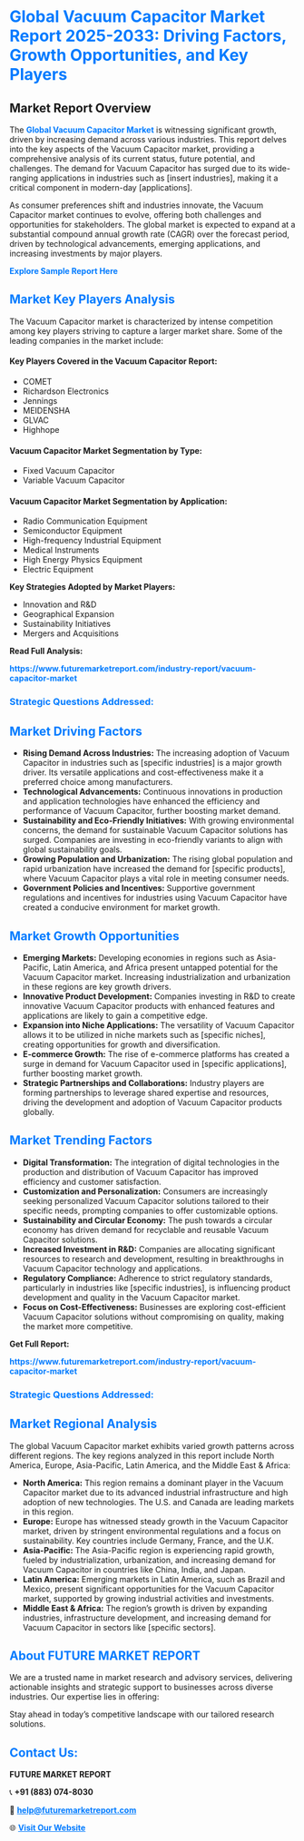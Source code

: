 <h1 style="color: #007BFF;">Global Vacuum Capacitor Market Report 2025-2033: Driving Factors, Growth Opportunities, and Key Players</h1>

<section id="overview">
<h2>Market Report Overview</h2>
<p>The <a href="https://www.futuremarketreport.com/industry-report/vacuum-capacitor-market" style="color: #007BFF; text-decoration: none;"><strong>Global Vacuum Capacitor Market</strong></a> is witnessing significant growth, driven by increasing demand across various industries. This report delves into the key aspects of the Vacuum Capacitor market, providing a comprehensive analysis of its current status, future potential, and challenges. The demand for Vacuum Capacitor has surged due to its wide-ranging applications in industries such as [insert industries], making it a critical component in modern-day [applications].</p>
<p>As consumer preferences shift and industries innovate, the Vacuum Capacitor market continues to evolve, offering both challenges and opportunities for stakeholders. The global market is expected to expand at a substantial compound annual growth rate (CAGR) over the forecast period, driven by technological advancements, emerging applications, and increasing investments by major players.</p>
</section>

<section id="overview">
<p><a href="https://www.futuremarketreport.com/request-sample/reportId=82013" style="color: #007BFF; text-decoration: none;"><strong>Explore Sample Report Here</strong></a></p>
</section>

<section id="key-players">
<h2 style="color: #007BFF;">Market Key Players Analysis</h2>
<p>The Vacuum Capacitor market is characterized by intense competition among key players striving to capture a larger market share. Some of the leading companies in the market include:</p>
<h4>Key Players Covered in the Vacuum Capacitor Report:</h4>
<ul><li>COMET</li><li>Richardson Electronics</li><li>Jennings</li><li>MEIDENSHA</li><li>GLVAC</li><li>Highhope</li></ul>
<h4>Vacuum Capacitor Market Segmentation by Type:</h4>
<ul><li>Fixed Vacuum Capacitor</li><li>Variable Vacuum Capacitor</li></ul>

<h4>Vacuum Capacitor Market Segmentation by Application:</h4>
<ul><li>Radio Communication Equipment</li><li>Semiconductor Equipment</li><li>High-frequency Industrial Equipment</li><li>Medical Instruments</li><li>High Energy Physics Equipment</li><li>Electric Equipment</li></ul>
<p><strong>Key Strategies Adopted by Market Players:</strong></p>
<ul>
<li>Innovation and R&D</li>
<li>Geographical Expansion</li>
<li>Sustainability Initiatives</li>
<li>Mergers and Acquisitions</li>
</ul>
</section>

<section>
<p><strong>Read Full Analysis: </strong></p><a href="https://www.futuremarketreport.com/industry-report/vacuum-capacitor-market" style="color: #007BFF; text-decoration: none;"><strong>https://www.futuremarketreport.com/industry-report/vacuum-capacitor-market</strong></a>
<h3 style="color: #007BFF;">Strategic Questions Addressed:</h3>
</section>

<section id="driving-factors">
<h2 style="color: #007BFF;">Market Driving Factors</h2>
<ul>
<li><strong>Rising Demand Across Industries:</strong> The increasing adoption of Vacuum Capacitor in industries such as [specific industries] is a major growth driver. Its versatile applications and cost-effectiveness make it a preferred choice among manufacturers.</li>
<li><strong>Technological Advancements:</strong> Continuous innovations in production and application technologies have enhanced the efficiency and performance of Vacuum Capacitor, further boosting market demand.</li>
<li><strong>Sustainability and Eco-Friendly Initiatives:</strong> With growing environmental concerns, the demand for sustainable Vacuum Capacitor solutions has surged. Companies are investing in eco-friendly variants to align with global sustainability goals.</li>
<li><strong>Growing Population and Urbanization:</strong> The rising global population and rapid urbanization have increased the demand for [specific products], where Vacuum Capacitor plays a vital role in meeting consumer needs.</li>
<li><strong>Government Policies and Incentives:</strong> Supportive government regulations and incentives for industries using Vacuum Capacitor have created a conducive environment for market growth.</li>
</ul>
</section>

<section id="growth-opportunities">
<h2 style="color: #007BFF;">Market Growth Opportunities</h2>
<ul>
<li><strong>Emerging Markets:</strong> Developing economies in regions such as Asia-Pacific, Latin America, and Africa present untapped potential for the Vacuum Capacitor market. Increasing industrialization and urbanization in these regions are key growth drivers.</li>
<li><strong>Innovative Product Development:</strong> Companies investing in R&D to create innovative Vacuum Capacitor products with enhanced features and applications are likely to gain a competitive edge.</li>
<li><strong>Expansion into Niche Applications:</strong> The versatility of Vacuum Capacitor allows it to be utilized in niche markets such as [specific niches], creating opportunities for growth and diversification.</li>
<li><strong>E-commerce Growth:</strong> The rise of e-commerce platforms has created a surge in demand for Vacuum Capacitor used in [specific applications], further boosting market growth.</li>
<li><strong>Strategic Partnerships and Collaborations:</strong> Industry players are forming partnerships to leverage shared expertise and resources, driving the development and adoption of Vacuum Capacitor products globally.</li>
</ul>
</section>

<section id="trending-factors">
<h2 style="color: #007BFF;">Market Trending Factors</h2>
<ul>
<li><strong>Digital Transformation:</strong> The integration of digital technologies in the production and distribution of Vacuum Capacitor has improved efficiency and customer satisfaction.</li>
<li><strong>Customization and Personalization:</strong> Consumers are increasingly seeking personalized Vacuum Capacitor solutions tailored to their specific needs, prompting companies to offer customizable options.</li>
<li><strong>Sustainability and Circular Economy:</strong> The push towards a circular economy has driven demand for recyclable and reusable Vacuum Capacitor solutions.</li>
<li><strong>Increased Investment in R&D:</strong> Companies are allocating significant resources to research and development, resulting in breakthroughs in Vacuum Capacitor technology and applications.</li>
<li><strong>Regulatory Compliance:</strong> Adherence to strict regulatory standards, particularly in industries like [specific industries], is influencing product development and quality in the Vacuum Capacitor market.</li>
<li><strong>Focus on Cost-Effectiveness:</strong> Businesses are exploring cost-efficient Vacuum Capacitor solutions without compromising on quality, making the market more competitive.</li>
</ul>
</section>

<section>
<p><strong>Get Full Report: </strong></p><a href="https://www.futuremarketreport.com/industry-report/vacuum-capacitor-market" style="color: #007BFF; text-decoration: none;"><strong>https://www.futuremarketreport.com/industry-report/vacuum-capacitor-market</strong></a>
<h3 style="color: #007BFF;">Strategic Questions Addressed:</h3>
</section>


<section id="regional-analysis">
<h2 style="color: #007BFF;">Market Regional Analysis</h2>
<p>The global Vacuum Capacitor market exhibits varied growth patterns across different regions. The key regions analyzed in this report include North America, Europe, Asia-Pacific, Latin America, and the Middle East & Africa:</p>
<ul>
<li><strong>North America:</strong> This region remains a dominant player in the Vacuum Capacitor market due to its advanced industrial infrastructure and high adoption of new technologies. The U.S. and Canada are leading markets in this region.</li>
<li><strong>Europe:</strong> Europe has witnessed steady growth in the Vacuum Capacitor market, driven by stringent environmental regulations and a focus on sustainability. Key countries include Germany, France, and the U.K.</li>
<li><strong>Asia-Pacific:</strong> The Asia-Pacific region is experiencing rapid growth, fueled by industrialization, urbanization, and increasing demand for Vacuum Capacitor in countries like China, India, and Japan.</li>
<li><strong>Latin America:</strong> Emerging markets in Latin America, such as Brazil and Mexico, present significant opportunities for the Vacuum Capacitor market, supported by growing industrial activities and investments.</li>
<li><strong>Middle East & Africa:</strong> The region’s growth is driven by expanding industries, infrastructure development, and increasing demand for Vacuum Capacitor in sectors like [specific sectors].</li>
</ul>
</section>

<footer>
<h2 style="color: #007BFF;">About FUTURE MARKET REPORT</h2>
<p>We are a trusted name in market research and advisory services, delivering actionable insights and strategic support to businesses across diverse industries. Our expertise lies in offering:</p>

<p>Stay ahead in today’s competitive landscape with our tailored research solutions.</p>

<h2 style="color: #007BFF;">Contact Us:</h2>
<p><strong>FUTURE MARKET REPORT</strong></p>
<p>📞 <strong>+91 (883) 074-8030</strong></p>
<p>📧 <strong><a href="mailto:help@futuremarketreport.com" style="color: #007BFF;">help@futuremarketreport.com</a></strong></p>
<p>🌐 <strong><a href="https://www.futuremarketreport.com/" style="color: #007BFF;">Visit Our Website</a></strong></p>
</footer>